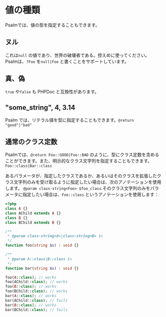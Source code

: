 # 値の種類

Psalmでは、値の型を指定することもできます。

## ヌル

これは`null` の値であり、世界の破壊者である。控えめに使ってください。Psalmは、`?Foo` を`null|Foo` と書くことをサポートしています。

## 真、偽

`true` や`false` も PHPDoc と互換性があります。

## "some_string", 4, 3.14

Psalm では、リテラル値を型に指定することもできます。`@return "good"|"bad"`

## 通常のクラス定数

Psalmでは、`@return Foo::GOOD|Foo::BAD` のように、型にクラス定数を含めることができます。また、明示的なクラス文字列を指定することもできます。`Foo::class|Bar::class`

あるパラメータが、指定したクラスであるか、あるいはそのクラスを拡張したクラス文字列のみを受け取るように指定したい場合は、次のアノテーションを使用します。 `@param class-string<Foo> $foo_class`.そのクラス文字列のみをパラメータに指定したい場合は、`Foo::class` というアノテーションを使用します：

```php
<?php
class A {}
class AChild extends A {}
class B {}
class BChild extends B {}

/**
 * @param class-string<A>|class-string<B> $s
 */
function foo(string $s) : void {}

/**
 * @param A::class|B::class $s
 */
function bar(string $s) : void {}

foo(A::class); // works
foo(AChild::class); // works
foo(B::class); // works
foo(BChild::class); // works
bar(A::class); // works
bar(AChild::class); // fails
bar(B::class); // works
bar(BChild::class); // fails
```

